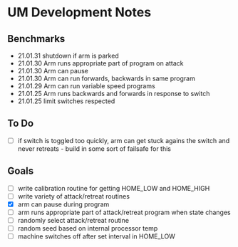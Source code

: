 # UM Development Notes

## Benchmarks
* 21.01.31 shutdown if arm is parked
* 21.01.30 Arm runs appropriate part of program on attack
* 21.01.30 Arm can pause
* 21.01.30 Arm can run forwards, backwards in same program
* 21.01.29 Arm can run variable speed programs
* 21.01.25 Arm runs backwards and forwards in response to switch
* 21.01.25 limit switches respected 

## To Do
- [ ] if switch is toggled too quickly, arm can get stuck agains the switch and never retreats - build in some sort of failsafe for this

## Goals
- [ ] write calibration routine for getting HOME_LOW and HOME_HIGH
- [ ] write variety of attack/retreat routines
- [x] arm can pause during program
- [ ] arm runs appropriate part of attack/retreat program when state changes
- [ ] randomly select attack/retreat routine
- [ ] random seed based on internal processor temp
- [ ] machine switches off after set interval in HOME_LOW
